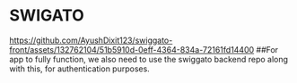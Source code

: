 # SWIGATO

https://github.com/AyushDixit123/swiggato-front/assets/132762104/51b5910d-0eff-4364-834a-72161fd14400
##For app to fully function, we also need to use the swiggato backend repo along with this, for authentication purposes.

